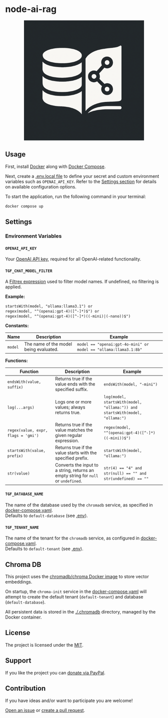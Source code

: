 # node-ai-rag

<p align="center">
  <img src="rag-icon.png" alt="RAG Icon" width="384" />
</p>

## Usage

First, install [Docker](https://www.docker.com) along with [Docker Compose](https://docs.docker.com/compose/).

Next, create a [.env.local file](./.env.local) to define your secret and custom environment variables such as `OPENAI_API_KEY`. Refer to the [Settings section](#settings) for details on available configuration options.

To start the application, run the following command in your terminal:

```bash
docker compose up
```

## Settings

### Environment Variables

#### `OPENAI_API_KEY`

Your [OpenAI API key](https://platform.openai.com/settings/organization/api-keys), required for all OpenAI-related functionality.

#### `TGF_CHAT_MODEL_FILTER`

A [Filtrex expression](https://www.npmjs.com/package/filtrex) used to filter model names. If undefined, no filtering is applied.

**Example:**

```
startsWith(model, "ollama:llama3.1") or
regex(model, "^(openai:gpt-4)([^-]*)$") or
regex(model, "^(openai:gpt-4)([^-]*)((-mini)|(-nano))$")
```

**Constants:**

| Name    | Description                            | Example                                                          |
| ------- | -------------------------------------- | ---------------------------------------------------------------- |
| `model` | The name of the model being evaluated. | `model == "openai:gpt-4o-mini" or model == "ollama:llama3.1:8b"` |

**Functions:**

| Function                            | Description                                                                        | Example                                                                     |
| ----------------------------------- | ---------------------------------------------------------------------------------- | --------------------------------------------------------------------------- |
| `endsWith(value, suffix)`           | Returns true if the value ends with the specified suffix.                          | `endsWith(model, "-mini")`                                                  |
| `log(...args)`                      | Logs one or more values; always returns true.                                      | `log(model, startsWith(model, "ollama:")) and startsWith(model, "ollama:")` |
| `regex(value, expr, flags = 'gmi')` | Returns true if the value matches the given regular expression.                    | `regex(model, "^(openai:gpt-4)([^-]*)((-mini))$")`                          |
| `startsWith(value, prefix)`         | Returns true if the value starts with the specified prefix.                        | `startsWith(model, "ollama:")`                                              |
| `str(value)`                        | Converts the input to a string, returns an empty string for `null` or `undefined`. | `str(4) == "4" and str(null) == "" and str(undefined) == ""`                |

#### `TGF_DATABASE_NAME`

The name of the database used by the `chromadb` service, as specified in [docker-compose.yaml](./docker-compose.yaml).  
Defaults to `default-database` (see [.env](./.env)).

#### `TGF_TENANT_NAME`

The name of the tenant for the `chromadb` service, as configured in [docker-compose.yaml](./docker-compose.yaml).  
Defaults to `default-tenant` (see [.env](./.env)).

## Chroma DB

This project uses the [chromadb/chroma Docker image](https://hub.docker.com/r/chromadb/chroma) to store vector embeddings.

On startup, the `chroma-init` service in the [docker-compose.yaml](./docker-compose.yaml) will attempt to create the default tenant (`default-tenant`) and database (`default-database`).

All persistent data is stored in the [./.chromadb](./.chromadb) directory, managed by the Docker container.

## License

The project is licensed under the [MIT](./LICENSE).

## Support

If you like the project you can [donate via PayPal](https://paypal.me/MarcelKloubert).

## Contribution

If you have ideas and/or want to participate you are welcome!

[Open an issue](https://github.com/mkloubert/node-ai-rag/issues/new) or [create a pull request](https://github.com/mkloubert/node-ai-rag/compare).
